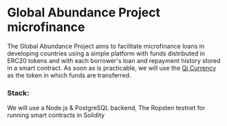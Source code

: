 # Global Abundance Project microfinance

The Global Abundance Project aims to facilitate microfinance loans in developing countries using a simple platform with funds distributed in ERC20 tokens and with each borrower's loan and repayment history stored in a smart contract.
As soon as is practicable, we will use the [Qi Currency](http://fintechworldwide.blogspot.com/2018/06/blockchain-capital-women-and.html) as the token in which funds are transferred.

### Stack:
We will use a Node.js & PostgreSQL backend,
The Ropsten testnet for running smart contracts in Solidity
